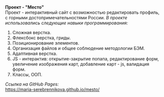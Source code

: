**Проект - "Место"**  
Проект - интерактивный сайт с возможностью редактировать профиль, с горными достопримечательностями России. 
*В проекте использовались следующие навыки программирования:*  
1. Сложная верстка.  
2. Флексбокс верстка, гриды.  
3. Позиционирование элементов.  
4. Организация файлов и общее соблюдение методологии БЭМ.  
5. Адаптивная верстка.  
6. JS - интерактив: открытие-закрытие попапа, редактирование форм, увеличение изображения карт, добавление карт - js, валидация форм.  
7. Классы, ООП.  

*Ссылка на GitHub Pages:*  
https://maria-serebrennikova.github.io/mesto/  